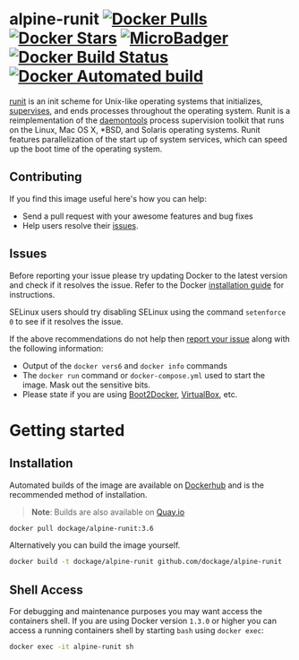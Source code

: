 # alpine-runit [![Docker Pulls](https://img.shields.io/docker/pulls/dockage/alpine-runit.svg)](https://hub.docker.com/r/dockage/alpine-runit/) [![Docker Stars](https://img.shields.io/docker/stars/dockage/alpine-runit.svg?style=flat)](https://hub.docker.com/r/dockage/alpine-runit/) [![MicroBadger](https://images.microbadger.com/badges/image/dockage/alpine-runit:3.6.svg)](https://microbadger.com/images/dockage/alpine-runit:3.6) [![Docker Build Status](https://img.shields.io/docker/build/dockage/alpine-runit.svg)](https://hub.docker.com/r/dockage/alpine-runit/) [![Docker Automated build](https://img.shields.io/docker/automated/dockage/alpine-runit.svg)](https://hub.docker.com/r/dockage/alpine-runit/)
[runit](http://smarden.org/runit) is an init scheme for Unix-like operating systems that initializes, [supervises](https://en.wikipedia.org/wiki/Process_supervision), and ends processes throughout the operating system. Runit is a reimplementation of the [daemontools](https://en.wikipedia.org/wiki/Daemontools) process supervision toolkit that runs on the Linux, Mac OS X, *BSD, and Solaris operating systems. Runit features parallelization of the start up of system services, which can speed up the boot time of the operating system.


## Contributing

If you find this image useful here's how you can help:

- Send a pull request with your awesome features and bug fixes
- Help users resolve their [issues](../../issues?q=is%3Aopen+is%3Aissue).

## Issues

Before reporting your issue please try updating Docker to the latest version and check if it resolves the issue. Refer to the Docker [installation guide](https://docs.docker.com/installation) for instructions.

SELinux users should try disabling SELinux using the command `setenforce 0` to see if it resolves the issue.

If the above recommendations do not help then [report your issue](../../issues/new) along with the following information:

- Output of the `docker vers6` and `docker info` commands
- The `docker run` command or `docker-compose.yml` used to start the image. Mask out the sensitive bits.
- Please state if you are using [Boot2Docker](http://www.boot2docker.io), [VirtualBox](https://www.virtualbox.org), etc.

# Getting started

## Installation

Automated builds of the image are available on [Dockerhub](https://hub.docker.com/r/dockage/alpine-runit) and is the recommended method of installation.

> **Note**: Builds are also available on [Quay.io](https://quay.io/repository/dockage/alpine-runit)

```bash
docker pull dockage/alpine-runit:3.6
```

Alternatively you can build the image yourself.

```bash
docker build -t dockage/alpine-runit github.com/dockage/alpine-runit
```

## Shell Access

For debugging and maintenance purposes you may want access the containers shell. If you are using Docker version `1.3.0` or higher you can access a running containers shell by starting `bash` using `docker exec`:

```bash
docker exec -it alpine-runit sh